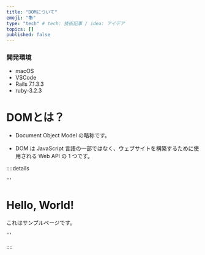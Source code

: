 ```yaml
---
title: "DOMについて"
emoji: "📚"
type: "tech" # tech: 技術記事 / idea: アイデア
topics: []
published: false
---
```

### 開発環境
- macOS
- VSCode
- Rails 7.1.3.3
- ruby-3.2.3


# DOMとは？
- Document Object Model の略称です。

- DOM は JavaScript 言語の一部ではなく、ウェブサイトを構築するために使用される Web API の 1 つです。

::::details 

'''
<!DOCTYPE html>
<html>
<head>
    <title>サンプルページ</title>
</head>
<body>
    <h1>Hello, World!</h1>
    <p>これはサンプルページです。</p>
</body>
</html>


'''

::::